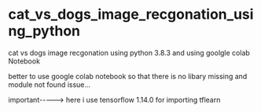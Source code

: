 # cat_vs_dogs_image_recgonation_using_python
cat vs dogs image recgonation using python 3.8.3 and using goolgle colab Notebook


better to use google colab notebook so that there is no libary missing and module not found issue...

important-----> here i use tensorflow 1.14.0 for importing tflearn


